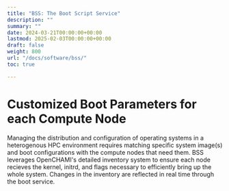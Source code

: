 ```yaml
---
title: "BSS: The Boot Script Service"
description: ""
summary: ""
date: 2024-03-21T00:00:00+00:00
lastmod: 2025-02-03T00:00:00+00:00
draft: false
weight: 800
url: "/docs/software/bss/"
toc: true

---
```


# Customized Boot Parameters for each Compute Node

Managing the distribution and configuration of operating systems in a heterogenous HPC environment requires matching specific system image(s) and boot configurations with the compute nodes that need them.  BSS leverages OpenCHAMI's detailed inventory system to ensure each node recieves the kernel, initrd, and flags necessary to efficiently bring up the whole system.  Changes in the inventory are reflected in real time through the boot service.